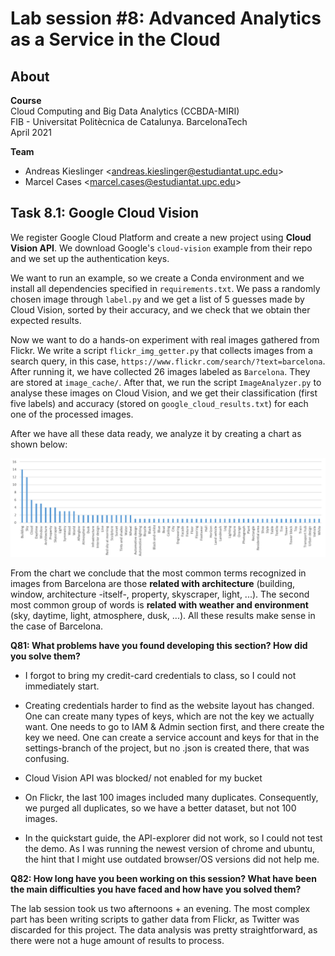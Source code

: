 # Lab session #8: Advanced Analytics as a Service in the Cloud

## About

**Course**  
Cloud Computing and Big Data Analytics  (CCBDA-MIRI)  
FIB - Universitat Politècnica de Catalunya. BarcelonaTech  
April 2021

**Team**  
* Andreas Kieslinger
&lt;andreas.kieslinger@estudiantat.upc.edu&gt;
* Marcel Cases
&lt;marcel.cases@estudiantat.upc.edu&gt;

## Task 8.1: Google Cloud Vision

We register Google Cloud Platform and create a new project using **Cloud Vision API**. We download Google's `cloud-vision` example from their repo and we set up the authentication keys.

We want to run an example, so we create a Conda environment and we install all dependencies specified in `requirements.txt`. We pass a randomly chosen image through `label.py` and we get a list of 5 guesses made by Cloud Vision, sorted by their accuracy, and we check that we obtain ther expected results.

Now we want to do a hands-on experiment with real images gathered from Flickr. We write a script `flickr_img_getter.py` that collects images from a search query, in this case, `https://www.flickr.com/search/?text=barcelona`. After running it, we have collected 26 images labeled as `Barcelona`. They are stored at `image_cache/`. After that, we run the script `ImageAnalyzer.py` to analyse these images on Cloud Vision, and we get their classification (first five labels) and accuracy (stored on `google_cloud_results.txt`) for each one of the processed images.

After we have all these data ready, we analyze it by creating a chart as shown below:

![Chart](img/chart.png "Chart")

From the chart we conclude that the most common terms recognized in images from Barcelona are those **related with architecture** (building, window, architecture -itself-, property, skyscraper, light, ...). The second most common group of words is **related with weather and environment** (sky, daytime, light, atmosphere, dusk, ...). All these results make sense in the case of Barcelona.

**Q81: What problems have you found developing this section? How did you solve them?**

* I forgot to bring my credit-card credentials to class, so I could not immediately start.

* Creating credentials harder to find as the website layout has changed. One can create many types of keys, which are not the key we actually want. One needs to go to IAM & Admin section first, and there create the key we need. One can create a service account and keys for that in the settings-branch of the project, but no .json is created there, that was confusing.

* Cloud Vision API was blocked/ not enabled for my bucket

* On Flickr, the last 100 images included many duplicates. Consequently, we purged all duplicates, so we have a better dataset, but not 100 images.

* In the quickstart guide, the API-explorer did not work, so I could not test the demo. As I was running the newest version of chrome and ubuntu, the hint that I might use outdated browser/OS versions did not help me.

**Q82: How long have you been working on this session? What have been the main difficulties you have faced and how have you solved them?**

The lab session took us two afternoons + an evening. The most complex part has been writing scripts to gather data from Flickr, as Twitter was discarded for this project. The data analysis was pretty straightforward, as there were not a huge amount of results to process.
